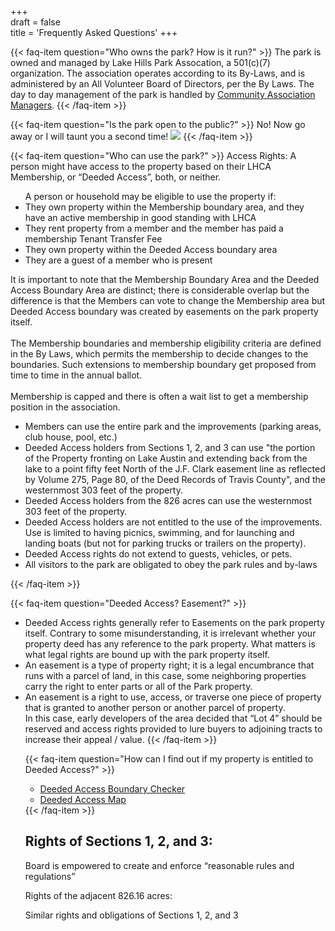 +++  
draft = false  
title = 'Frequently Asked Questions'
+++


{{< faq-item question="Who owns the park?  How is it run?" >}}
    The park is owned and managed by Lake Hills Park Assocation, a 501(c)(7) organization.
    The association operates according to its By-Laws, and is administered by an All Volunteer Board of Directors, per the By Laws.
    The day to day management of the park is handled by <a href="https://camanagers.com" target="_blank">Community Association Managers</a>.
{{< /faq-item >}}



{{< faq-item question="Is the park open to the public?" >}}
No!  Now go away or I will taunt you a second time!
<img src="https://misc-ramblings.com/wp-content/uploads/monty-python-french-taunting.jpg" />
{{< /faq-item >}}



{{< faq-item question="Who can use the park?" >}}
Access Rights:  A person might have access to the property based on their LHCA Membership, or “Deeded Access”, both, or neither.
<ul>A person or household may be eligible to use the property if:
    <li> They own property within the Membership boundary area, and they have an active membership in good standing with LHCA</li>
    <li> They rent property from a member and the member has paid a membership Tenant Transfer Fee </li>
    <li> They own property within the Deeded Access boundary area</li>
    <li> They are a guest of a member who is present</li>
</ul>
It is important to note that the Membership Boundary Area and the Deeded Access Boundary Area are distinct; there is considerable overlap but the difference is that the Members can vote to change the Membership area but Deeded Access boundary was created by easements on the park property itself.
<br/><br/>
The Membership boundaries and membership eligibility criteria are defined in the By Laws, which permits the membership to decide changes to the boundaries. Such extensions to membership boundary get proposed from time to time in the annual ballot.
<br/><br/>
Membership is capped and there is often a wait list to get a membership position in the association.
<ul>
    <li> Members can use the entire park and the improvements (parking areas, club house, pool, etc.)</li>
    <li> Deeded Access holders from Sections 1, 2, and 3 can use "the portion of the Property fronting on Lake Austin and extending back from the lake to a point fifty feet North of the J.F. Clark easement line as reflected by Volume 275, Page 80, of the Deed Records of Travis County", and the westernmost 303 feet of the property.</li>
    <li> Deeded Access holders from the 826 acres can use the westernmost 303 feet of the property.</li>
    <li> Deeded Access holders are not entitled to the use of the improvements.  Use is limited to having picnics, swimming, and for launching and
    landing boats (but not for parking trucks or trailers on the property).</li>
    <li> Deeded Access rights do not extend to guests, vehicles, or pets.</li>
    <li> All visitors to the park are obligated to obey the park rules and by-laws</li>
</ul>
{{< /faq-item >}}



{{< faq-item question="Deeded Access?  Easement?" >}}
<ul>
<li> Deeded Access rights generally refer to Easements on the park property itself. Contrary to some misunderstanding, it is irrelevant whether your property deed has any reference to the park property. What matters is what legal rights are bound up with the park property itself.</li>
<li> An easement is a type of property right; it is a legal encumbrance that runs with a parcel of land, in this case, some neighboring properties carry the right to enter parts or all of the Park property.</li>
<li> An easement is a right to use, access, or traverse one piece of property that is granted to another person or another parcel of property. </li>
In this case, early developers of the area decided that “Lot 4” should be reserved and access rights provided to lure buyers to adjoining tracts to increase their appeal / value.
{{< /faq-item >}}




{{< faq-item question="How can I find out if my property is entitled to Deeded Access?" >}}
<ul>
<li>
    <a href="https://boundaries.lakehillsca.org" target="_blank"> Deeded Access Boundary Checker</a> 
    </li>

<li><a href="https://www.google.com/maps/d/u/4/viewer?mid=1AhZ_Vgq3KF9WTXosjzneLWy25vI4NuY&ll=30.33780822213763%2C-97.86892531394552&z=14" target="_blank"> Deeded Access Map </a> 
</li>
</ul>
{{< /faq-item >}}












## Rights of Sections 1, 2, and 3:

Board is empowered to create and enforce “reasonable rules and regulations”

Rights of the adjacent 826.16 acres:

Similar rights and obligations of Sections 1, 2, and 3


